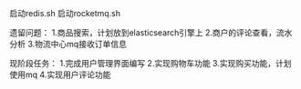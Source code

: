 启动redis.sh
启动rocketmq.sh

遗留问题：
1.商品搜索，计划放到elasticsearch引擎上
2.商户的评论查看，流水分析
3.物流中心mq接收订单信息

现阶段任务：
1.完成用户管理界面编写
2.实现购物车功能
3.实现购买功能，计划使用mq
4.实现用户评论功能
